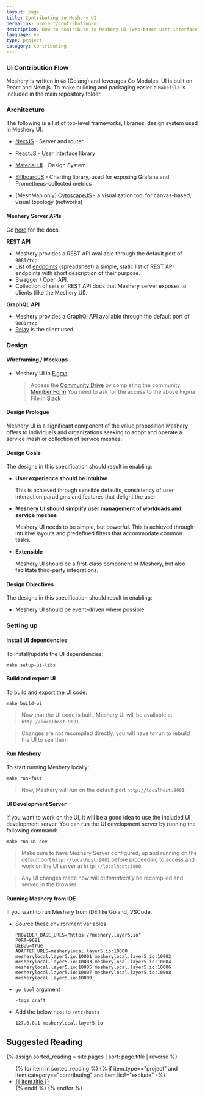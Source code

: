 ```yaml
---
layout: page
title: Contributing to Meshery UI
permalink: project/contributing-ui
description: How to contribute to Meshery UI (web-based user interface).
language: en
type: project
category: contributing
---
```


### <a name="contributing-ui">UI Contribution Flow</a>

Meshery is written in `Go` (Golang) and leverages Go Modules. UI is built on React and Next.js. To make building and packaging easier a `Makefile` is included in the main repository folder.

### Architecture

The following is a list of top-level frameworks, libraries, design system used in Meshery UI.

- [NextJS](https://nextjs.org/) - Server and router
- [ReactJS](https://reactjs.org/) - User Interface library
- [Material UI](https://material-ui.com/) - Design System
- [BillboardJS](https://naver.github.io/billboard.js/) - Charting library, used for exposing Grafana and Prometheus-collected metrics

- [MeshMap only] [CytoscapeJS](https://js.cytoscape.org/) - a visualization tool for canvas-based, visual topology (networks)

#### Meshery Server APIs

Go [here](https://docs.meshery.io/extensibility/api#rest) for the docs.

**REST API**

- Meshery provides a REST API available through the default port of `9081/tcp`.
- List of [endpoints](https://docs.meshery.io/reference/rest-apis) (spreadsheet) a simple, static list of REST API endpoints with short description of their purpose.
- Swagger / Open API.
- Collection of sets of REST API docs that Meshery server exposes to clients (like the Meshery UI).

**GraphQL API**

- Meshery provides a GraphQl API available through the default port of `9081/tcp`.
- [Relay](https://relay.dev) is the client used.

### Design

#### Wireframing / Mockups

- Meshery UI in [Figma](https://www.figma.com/file/SMP3zxOjZztdOLtgN4dS2W/Meshery-UI)

  > Access the [Community Drive](https://drive.google.com/drive/u/4/folders/0ABH8aabN4WAKUk9PVA) by completing the community [Member Form](https://layer5.io/newcomer)
  > You need to ask for the access to the above Figma File in [Slack](http://slack.layer5.io/)

#### Design Prologue

Meshery UI is a significant component of the value proposition Meshery offers to individuals and organizations seeking to adopt and operate a service mesh or collection of service meshes.

#### Design Goals

The designs in this specification should result in enabling:

- **User experience should be intuitive**

  This is achieved through sensible defaults, consistency of user interaction paradigms and features that delight the user.

- **Meshery UI should simplify user management of workloads and service meshes**

  Meshery UI needs to be simple, but powerful. This is achieved through intuitive layouts and predefined filters that accommodate common tasks.

- **Extensible**

  Meshery UI should be a first-class component of Meshery, but also facilitate third-party integrations.

#### Design Objectives

The designs in this specification should result in enabling:

- Meshery UI should be event-driven where possible.

### Setting up

#### Install UI dependencies

To install/update the UI dependencies:

```
make setup-ui-libs
```

#### Build and export UI

To build and export the UI code:

```
make build-ui
```

> Now that the UI code is built, Meshery UI will be available at `http://localhost:9081`.

> Changes are not recompiled directly, you will have to run to rebuild the UI to see them


#### Run Meshery
To start running Meshery locally:
```
make run-fast
```

> Now, Meshery will run on the default port `http://localhost:9081`.


#### UI Development Server

If you want to work on the UI, it will be a good idea to use the included UI development server. You can run the UI development server by running the following command:

```
make run-ui-dev
```

> Make sure to have Meshery Server configured, up and running on the default port `http://localhost:9081` before proceeding to access and work on the UI server at `http://localhost:3000`.

> Any UI changes made now will _automatically_ be recompiled and served in the browser.

#### Running Meshery from IDE

If you want to run Meshery from IDE like Goland, VSCode.

- Source these environment variables
  ```
  PROVIDER_BASE_URLS="https://meshery.layer5.io"
  PORT=9081
  DEBUG=true
  ADAPTER_URLS=mesherylocal.layer5.io:10000 mesherylocal.layer5.io:10001 mesherylocal.layer5.io:10002 mesherylocal.layer5.io:10003 mesherylocal.layer5.io:10004 mesherylocal.layer5.io:10005 mesherylocal.layer5.io:10006 mesherylocal.layer5.io:10007 mesherylocal.layer5.io:10008 mesherylocal.layer5.io:10009
  ```
- `go tool` argument
  ```shell
  -tags draft
  ```
- Add the below host to `/etc/hosts`
  ```shell
  127.0.0.1 mesherylocal.layer5.io
  ```

## Suggested Reading

{% assign sorted_reading = site.pages | sort: page.title | reverse %}

<ul>
  {% for item in sorted_reading %}
  {% if item.type=="project" and item.category=="contributing" and item.list!="exclude" -%}
    <li><a href="{{ site.baseurl }}{{ item.url }}">{{ item.title }}</a>
    </li>
    {% endif %}
  {% endfor %}
</ul>
